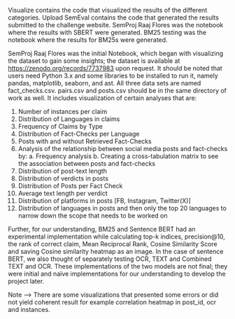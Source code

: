 Visualize contains the code that visualized the results of the different categories. 
Upload SemEval contains the code that generated the results submitted to the challenge website.
SemProj Raaj Flores was the notebook where the results with SBERT were generated.
BM25 testing was the notebook where the results for BM25s were generated.

SemProj Raaj Flores was the initial Notebook, which began with visualizing the dataset to gain some insights; the dataset is available at https://zenodo.org/records/7737983 upon request. It should be noted that users need Python 3.x and some libraries to be installed to run it, namely pandas, matplotlib, seaborn, and ast. All three data sets are named fact_checks.csv. pairs.csv and posts.csv should be in the same directory of work as well. It includes visualization of certain analyses that are: 
1. Number of instances per claim
2. Distribution of Languages in claims
3. Frequency of Claims by Type
4. Distribution of Fact-Checks per Language
5. Posts with and without Retrieved Fact-Checks
6. Analysis of the relationship between social media posts and fact-checks by:
   a. Frequency analysis
   b. Creating a cross-tabulation matrix to see the association between posts and fact-checks
7. Distribution of post-text length
8. Distribution of verdicts in posts
9. Distribution of Posts per Fact Check
10. Average text length per verdict
11. Distribution of platforms in posts [FB, Instagram, Twitter(X)]
12. Distribution of languages in posts and then only the top 20 languages to narrow down the scope that needs to be worked on

Further, for our understanding, BM25 and Sentence BERT had an experimental implementation while calculating top-k indices, precision@10, the rank of correct claim, Mean Reciprocal Rank, Cosine Similarity Score and saving Cosine similarity heatmap as an image. In the case of sentence BERT, we also thought of separately testing OCR, TEXT and Combined TEXT and OCR. These implementations of the two models are not final; they were initial and naïve implementations for our understanding to develop the project later.

Note --> There are some visualizations that presented some errors or did not yield coherent result for example correlation heatmap in post_id, ocr and instances.
